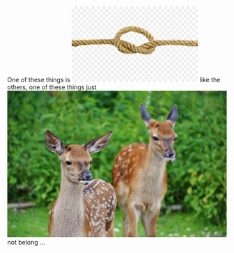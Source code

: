 One of these things is
![](image-2.png)
like the others, one of these things just
![](image-3.png)
not belong ...
